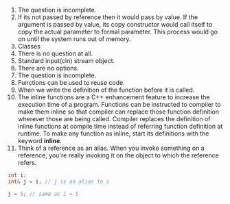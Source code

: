 1. The question is incomplete.
2. If its not passed by reference then it would pass by value. If the argument is passed by value, its copy constructor would call itself to copy the actual parameter to formal parameter. This process would go on until the system runs out of memory.
3. Classes
4. There is no question at all.
5. Standard input(cin) stream object.
6. There are no options.
7. The question is incomplete.
8. Functions can be used to reuse code.
9. When we write the definition of the function before it is called.
10. The inline functions are a C++ enhancement feature to increase the execution time of a program. Functions can be instructed to compiler to make them inline so that compiler can replace those function definition wherever those are being called. Compiler replaces the definition of inline functions at compile time instead of referring function definition at runtime. To make any function as inline, start its definitions with the keyword **inline**.
11. Think of a reference as an alias. When you invoke something on a reference, you're really invoking it on the object to which the reference refers.
```c++
int i;
int& j = i; // j is an alias to i

j = 5; // same as i = 5
```
